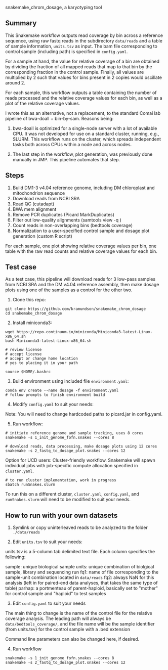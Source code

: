 snakemake_chrom_dosage, a karyotyping tool

## Summary

This Snakemake workflow outputs read coverage by bin across a reference sequence, using
raw fastq reads in the subdirectory ```data/reads``` and a table of sample information,
```units.tsv``` as input. The bam file corresponding to control sample (including path)
is specified in ```config.yaml```.

For a sample at hand, the value for relative coverage of a bin are obtained by dividing
the fraction of all mapped reads that map to that bin by the corresponding fraction in the
control sample. Finally, all values are multiplied by 2 such that values for bins present
in 2 copies would oscillate around 2.

For each sample, this workflow outputs a table containing the number of reads processed 
and the relative coverage values for each bin, as well as a plot of the relative coverage
values.

I wrote this as an alternative, not a replacement, to the standard Comai lab pipeline of
bwa-doall + bin-by-sam. Reasons being:

1. bwa-doall is optimized for a single-node server with a lot of available CPU. It was not
developed for use on a standard cluster, running, e.g., SLURM. This workflow runs on the
cluster, which spreads independent tasks both across CPUs within a node and across nodes.

2. The last step in the workflow, plot generation, was previously done manually in JMP.
This pipeline automates that step.

## Steps

1. Build DM1-3 v4.04 reference genome, including DM chloroplast and mitochondrion sequence
2. Download reads from NCBI SRA
3. Read QC (cutadapt)
4. BWA mem alignment
5. Remove PCR duplicates (Picard MarkDuplicates)
6. Filter out low-quality alignments (samtools view -q <quality>)
7. Count reads in non-overlapping bins (bedtools coverage)
8. Normalization to a user-specified control sample and dosage plot generation (custom R script)

For each sample, one plot showing relative coverage values per bin, one table with the
raw read counts and relative coverage values for each bin.

## Test case

As a test case, this pipeline will download reads for 3 low-pass samples from NCBI SRA
and the DM v4.04 reference assembly, then make dosage plots using one of the samples
as a control for the other two.

1. Clone this repo:

```
git clone https://github.com/kramundson/snakemake_chrom_dosage
cd snakemake_chrom_dosage
```

2. Install miniconda3:

```
wget https://repo.continuum.io/miniconda/Miniconda3-latest-Linux-x86_64.sh
bash Miniconda3-latest-Linux-x86_64.sh

# review license
# accept license
# accept or change home location
# yes to placing it in your path

source $HOME/.bashrc
```

3. Build environment using included file ```environment.yaml```:

```
conda env create --name dosage -f environment.yaml
# follow prompts to finish environment build
```

4. Modify ```config.yaml``` to suit your needs:

Note: You will need to change hardcoded paths to picard.jar in config.yaml.

5. Run workflow:

```
# initiate reference genome and sample tracking, uses 8 cores
snakemake -s 1_init_genome_fofn.snakes --cores 8

# download reads, data processing, make dosage plots using 12 cores
snakemake -s 2_fastq_to_dosage_plot.snakes --cores 12
```

Option for UCD users: Cluster-friendly workflow. Snakemake will spawn individual jobs with
job-specific compute allocation specified in ```cluster.yaml```.

```
# to run cluster implementation, work in progress
sbatch runSnakes.slurm
```

To run this on a different cluster, ```cluster.yaml```, ```config.yaml```, and
```runSnakes.slurm``` will  need to be modified to suit your needs.

## How to run with your own datasets

1. Symlink or copy uninterleaved reads to be analyzed to the folder ```./data/reads```

2. Edit ```units.tsv``` to suit your needs:

units.tsv is a 5-column tab delimited text file. Each column specifies the following:

sample: unique biological sample
units: unique combination of biolgical sample, library and sequencing run
fq1: name of file corresponding to the sample-unit combination located in ```data/reads```
fq2: always NaN for this analysis (left in for paired-end data analyses, that takes the same type of table)
parhap: a portmenteau of parent-haploid, basically set to "mother" for control sample and "haploid" to test samples

3. Edit ```config.yaml``` to suit your needs

The main thing to change is the name of the control file for the relative coverage analysis.
The leading path will always be ```data/bedtools_coverage/```, and the file name will be
the sample identifier (from units.tsv) for the control sample with a .bed extension

Command line parameters can also be changed here, if desired.

4. Run workflow

```
snakemake -s 1_init_genome_fofn.snakes --cores 8
snakemake -s 2_fastq_to_dosage_plot.snakes --cores 12
```

